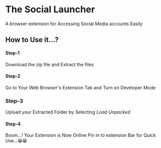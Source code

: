# The Social Launcher

A browser extension for Accessing Social Media accounts Easily

## How to Use it...?

#### Step-1

Download the zip file and Extract the files

#### Step-2

Go to Your Web Browser's Extension Tab and Turn on Developer Mode

### Step-3

Upload your Extracted Folder by Selecting  *Load Unpacked*

#### Step-4

Boom...! Your Extension is Now Online Pin in to extension Bar for Quick Use...😁😁
